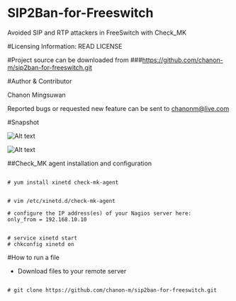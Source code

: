 # SIP2Ban-for-Freeswitch
Avoided SIP and RTP attackers in FreeSwitch with Check_MK

#Licensing Information: READ LICENSE

#Project source can be downloaded from
###https://github.com/chanon-m/sip2ban-for-freeswitch.git

#Author & Contributor

Chanon Mingsuwan

Reported bugs or requested new feature can be sent to chanonm@live.com

#Snapshot

![Alt text](http://www.icalleasy.com/images/sip2ban_freeswitch_1.png "Snapshot 1") 

![Alt text](http://www.icalleasy.com/images/sip2ban_freeswitch_2.png "Snapshot 2") 


##Check_MK agent installation and configuration

```

# yum install xinetd check-mk-agent

```

```

# vim /etc/xinetd.d/check-mk-agent

# configure the IP address(es) of your Nagios server here:
only_from = 192.168.10.10

```

```

# service xinetd start
# chkconfig xinetd on

```
#How to run a file
* Download files to your remote server

```

# git clone https://github.com/chanon-m/sip2ban-for-freeswitch.git

```
